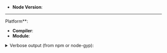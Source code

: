 <!--
Thank you for reporting an issue!

Remember, this issue tracker is for reporting issues ONLY with node-gyp.

If you have an issue installing a specific module, please file an issue on
that module's issue tracker (`npm issues modulename`). Open issue here only if
you are sure this is an issue with node-gyp, not with the module you are
trying to build.

Fill out the form below. We probably won't investigate an issue that does not
provide the basic information we require.

-->

* **Node Version**: <!-- `node -v` and `npm -v` -->
* **
  Platform**: <!-- `uname -a` (UNIX), or `systeminfo | findstr /B /C:"OS Name" /C:"OS Version" /C:"System Type"` (Windows) -->
* **Compiler**: <!-- `cc -v` (UNIX) or `msbuild /version & cl` (Windows) -->
* **Module**: <!-- what you tried to build/install -->

<details><summary>Verbose output (from npm or node-gyp):</summary>

```
Paste your log here, between the backticks. It can be:
  - npm --verbose output,
  - or contents of npm-debug.log,
  - or output of node-gyp rebuild --verbose.
Include the command you were trying to run.

This should look like this:

>npm --verbose
npm info it worked if it ends with ok
npm verb cli [
npm verb cli   'C:\\...\\node\\13.9.0\\x64\\node.exe',
npm verb cli   'C:\\...\\node\\13.9.0\\x64\\node_modules\\npm\\bin\\npm-cli.js',
npm verb cli   '--verbose'
npm verb cli ]
npm info using npm@6.13.7
npm info using node@v13.9.0

Usage: npm <command>
(...)
```

</details>

<!-- Any further details -->

